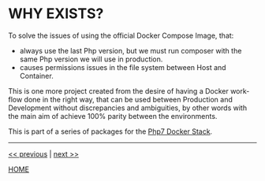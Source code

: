 # WHY EXISTS?

To solve the issues of using the official Docker Compose Image, that:

* always use the last Php version, but we must run composer with the same Php version we will use in production.
* causes permissions issues in the file system between Host and Container.

This is one more project created from the desire of having a Docker work-flow done in the right way, that can be used
between Production and Development without discrepancies and ambiguities, by other words with the main aim of achieve
100% parity between the environments.

This is part of a series of packages for the [Php7 Docker Stack](https://gitlab.com/exadra37-docker-compose/php7/docker-stack).

---

[<< previous](./../../README.md) | [next >>](what_is_it.md)

[HOME](./../../README.md)
